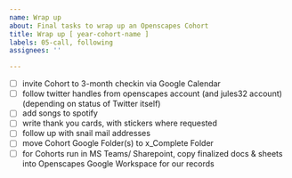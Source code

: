 ```yaml
---
name: Wrap up
about: Final tasks to wrap up an Openscapes Cohort
title: Wrap up [ year-cohort-name ]
labels: 05-call, following
assignees: ''

---
```


- [ ] invite Cohort to 3-month checkin via Google Calendar
- [ ] follow twitter handles from openscapes account (and jules32 account) (depending on status of Twitter itself)
- [ ] add songs to spotify
- [ ] write thank you cards, with stickers where requested
- [ ] follow up with snail mail addresses
- [ ] move Cohort Google Folder(s) to x_Complete Folder
- [ ] for Cohorts run in MS Teams/ Sharepoint, copy finalized docs & sheets into Openscapes Google Workspace for our records
